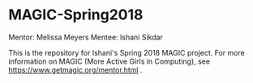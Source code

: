 # MAGIC-Spring2018

Mentor: Melissa Meyers
Mentee: Ishani Sikdar

This is the repository for Ishani's Spring 2018 MAGIC project.
For more information on MAGIC (More Active Girls in Computing), see https://www.getmagic.org/mentor.html .
